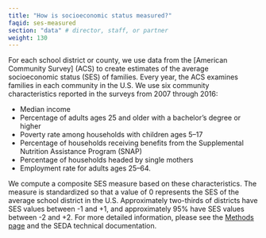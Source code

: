 ```yaml
---
title: "How is socioeconomic status measured?"
faqid: ses-measured
section: "data" # director, staff, or partner
weight: 130
---
```

For each school district or county, we use data from the [American Community Survey] (ACS) to create estimates of the average socioeconomic status (SES) of families. Every year, the ACS examines families in each community in the U.S. We use six community characteristics reported in the surveys from 2007 through 2016:

- Median income
- Percentage of adults ages 25 and older with a bachelor’s degree or higher
- Poverty rate among households with children ages 5–17
- Percentage of households receiving benefits from the Supplemental Nutrition Assistance Program (SNAP)
- Percentage of households headed by single mothers
- Employment rate for adults ages 25–64.

We compute a composite SES measure based on these characteristics. The measure is standardized so that a value of 0 represents the SES of the average school district in the U.S. Approximately two-thirds of districts have SES values between -1 and +1, and approximately 95% have SES values between -2 and +2. For more detailed information, please see the <a href="/methods">Methods page</a> and the <span class="highlight">SEDA technical documentation</a>.


